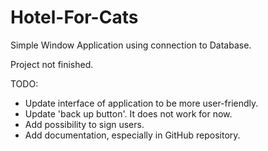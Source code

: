 # Hotel-For-Cats
Simple Window Application using connection to Database.

Project not finished.

TODO:
+ Update interface of application to be more user-friendly.
+ Update 'back up button'. It does not work for now.
+ Add possibility to sign users.
+ Add documentation, especially in GitHub repository.
